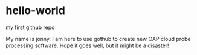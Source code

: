 # hello-world
my first github repo

My name is jonny. I am here to use gothub to create new OAP cloud probe processing software.
Hope it goes well, but it might be a disaster!

